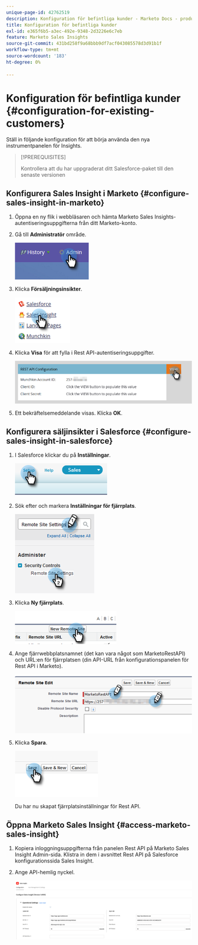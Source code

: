 ```yaml
---
unique-page-id: 42762519
description: Konfiguration för befintliga kunder - Marketo Docs - produktdokumentation
title: Konfiguration för befintliga kunder
exl-id: e365f6b5-a3ec-492e-9348-2d3226e6c7eb
feature: Marketo Sales Insights
source-git-commit: 431bd258f9a68bbb9df7acf043085578d3d91b1f
workflow-type: tm+mt
source-wordcount: '183'
ht-degree: 0%

---
```


# Konfiguration för befintliga kunder {#configuration-for-existing-customers}

Ställ in följande konfiguration för att börja använda den nya instrumentpanelen för Insights.

>[!PREREQUISITES]
>
>Kontrollera att du har uppgraderat ditt Salesforce-paket till den senaste versionen

## Konfigurera Sales Insight i Marketo {#configure-sales-insight-in-marketo}

1. Öppna en ny flik i webbläsaren och hämta Marketo Sales Insights-autentiseringsuppgifterna från ditt Marketo-konto.

1. Gå till **Administratör** område.

   ![](assets/configuration-for-existing-customers-1.png)

1. Klicka **Försäljningsinsikter**.

   ![](assets/configuration-for-existing-customers-2.png)

1. Klicka **Visa** för att fylla i Rest API-autentiseringsuppgifter.

   ![](assets/configuration-for-existing-customers-3.png)

1. Ett bekräftelsemeddelande visas. Klicka **OK**.

## Konfigurera säljinsikter i Salesforce {#configure-sales-insight-in-salesforce}

1. I Salesforce klickar du på **Inställningar**.

   ![](assets/configuration-for-existing-customers-4.png)

1. Sök efter och markera **Inställningar för fjärrplats**.

   ![](assets/configuration-for-existing-customers-5.png)

1. Klicka **Ny fjärrplats**.

   ![](assets/configuration-for-existing-customers-6.png)

1. Ange fjärrwebbplatsnamnet (det kan vara något som MarketoRestAPI) och URL:en för fjärrplatsen (din API-URL från konfigurationspanelen för Rest API i Marketo).

   ![](assets/configuration-for-existing-customers-7.png)

1. Klicka **Spara**.

   ![](assets/configuration-for-existing-customers-8.png)

   Du har nu skapat fjärrplatsinställningar för Rest API.

## Öppna Marketo Sales Insight {#access-marketo-sales-insight}

1. Kopiera inloggningsuppgifterna från panelen Rest API på Marketo Sales Insight Admin-sida. Klistra in dem i avsnittet Rest API på Salesforce konfigurationssida Sales Insight.

1. Ange API-hemlig nyckel.

   ![](assets/configuration-for-existing-customers-9.png)
